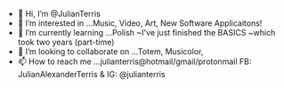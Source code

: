 - 👋 Hi, I’m @JulianTerris
- 👀 I’m interested in ...Music, Video, Art, New Software Applicaitons!
- 🌱 I’m currently learning ...Polish ~I've just finished the BASICS ~which took two years (part-time)
- 💞️ I’m looking to collaborate on ...Totem, Musicolor, 
- 📫 How to reach me ...julianterris@hotmail/gmail/protonmail FB: JulianAlexanderTerris & IG: @julianterris

<!---
JulianTerris/JulianTerris is a ✨ special ✨ repository because its `README.md` (this file) appears on your GitHub profile.
You can click the Preview link to take a look at your changes.
--->
